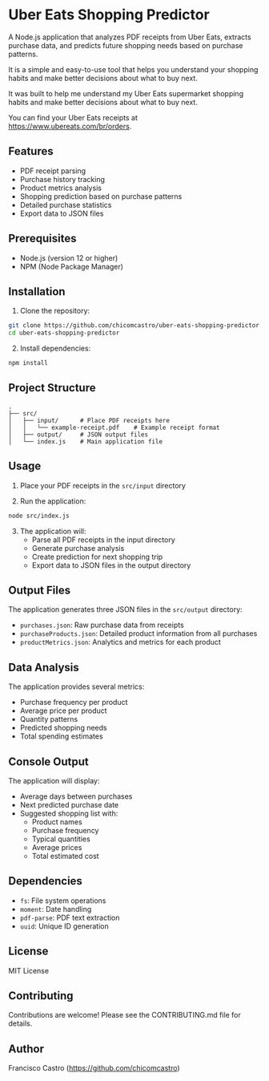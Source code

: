 # Uber Eats Shopping Predictor

A Node.js application that analyzes PDF receipts from Uber Eats, extracts purchase data, and predicts future shopping needs based on purchase patterns.

It is a simple and easy-to-use tool that helps you understand your shopping habits and make better decisions about what to buy next.

It was built to help me understand my Uber Eats supermarket shopping habits and make better decisions about what to buy next.

You can find your Uber Eats receipts at https://www.ubereats.com/br/orders.

## Features

- PDF receipt parsing
- Purchase history tracking
- Product metrics analysis
- Shopping prediction based on purchase patterns
- Detailed purchase statistics
- Export data to JSON files

## Prerequisites

- Node.js (version 12 or higher)
- NPM (Node Package Manager)

## Installation

1. Clone the repository:
```bash
git clone https://github.com/chicomcastro/uber-eats-shopping-predictor.git
cd uber-eats-shopping-predictor
```

2. Install dependencies:
```bash
npm install
```

## Project Structure

```
.
├── src/
│   ├── input/      # Place PDF receipts here
│   │   └── example-receipt.pdf    # Example receipt format
│   ├── output/     # JSON output files
│   └── index.js    # Main application file
```

## Usage

1. Place your PDF receipts in the `src/input` directory

2. Run the application:
```bash
node src/index.js
```

3. The application will:
   - Parse all PDF receipts in the input directory
   - Generate purchase analysis
   - Create prediction for next shopping trip
   - Export data to JSON files in the output directory

## Output Files

The application generates three JSON files in the `src/output` directory:

- `purchases.json`: Raw purchase data from receipts
- `purchaseProducts.json`: Detailed product information from all purchases
- `productMetrics.json`: Analytics and metrics for each product

## Data Analysis

The application provides several metrics:
- Purchase frequency per product
- Average price per product
- Quantity patterns
- Predicted shopping needs
- Total spending estimates

## Console Output

The application will display:
- Average days between purchases
- Next predicted purchase date
- Suggested shopping list with:
  - Product names
  - Purchase frequency
  - Typical quantities
  - Average prices
  - Total estimated cost

## Dependencies

- `fs`: File system operations
- `moment`: Date handling
- `pdf-parse`: PDF text extraction
- `uuid`: Unique ID generation

## License

MIT License

## Contributing

Contributions are welcome! Please see the CONTRIBUTING.md file for details.

## Author

Francisco Castro (https://github.com/chicomcastro)
